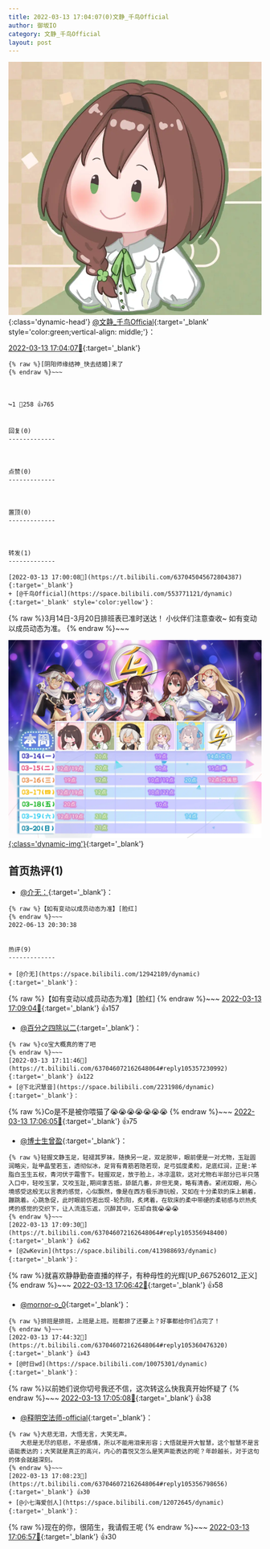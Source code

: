 ```yaml
---
title: 2022-03-13 17:04:07(0)文静_千鸟Official
author: 御坂IO
category: 文静_千鸟Official
layout: post
---
```


![img](/images/ac7482ed1b9a7f203dc68c0c4a77c488a27b108a.jpg){:class='dynamic-head'}
[@文静_千鸟Official](https://space.bilibili.com/667526012/dynamic){:target='_blank' style='color:green;vertical-align: middle;'}：

[2022-03-13 17:04:07🔗](https://t.bilibili.com/637046072162648064){:target='_blank'}

~~~
{% raw %}[阴阳师缘结神_快去结婚]来了
{% endraw %}~~~



↪️1 💬258 👍765


回复(0)
-------------



点赞(0)
-------------



置顶(0)
-------------



转发(1)
-------------

[2022-03-13 17:00:08🔗](https://t.bilibili.com/637045045672804387){:target='_blank'}
+ [@千鸟Official](https://space.bilibili.com/553771121/dynamic){:target='_blank' style='color:yellow'}：
~~~
{% raw %}3月14日-3月20日排班表已准时送达！
小伙伴们注意查收~
如有变动以成员动态为准。
{% endraw %}~~~


[![img](/images/680846384ef2a176e0821315560c47c7aa4fd62d.jpg){:class='dynamic-img'}](/images/680846384ef2a176e0821315560c47c7aa4fd62d.jpg){:target='_blank'}




首页热评(1)
-------------

+ [@介无：](https://space.bilibili.com/12942189/dynamic){:target='_blank'}：
~~~
{% raw %}【如有变动以成员动态为准】[脸红]
{% endraw %}~~~
2022-06-13 20:30:38


热评(9)
-------------

+ [@介无](https://space.bilibili.com/12942189/dynamic){:target='_blank'}：
~~~
{% raw %}【如有变动以成员动态为准】[脸红]
{% endraw %}~~~
[2022-03-13 17:09:04🔗](https://t.bilibili.com/637046072162648064#reply105356981792){:target='_blank'} 👍157
+ [@百分之四除以二](https://space.bilibili.com/35502951/dynamic){:target='_blank'}：
~~~
{% raw %}co宝大概真的寄了吧
{% endraw %}~~~
[2022-03-13 17:11:46🔗](https://t.bilibili.com/637046072162648064#reply105357230992){:target='_blank'} 👍122
+ [@下北沢慧音](https://space.bilibili.com/2231986/dynamic){:target='_blank'}：
~~~
{% raw %}Co是不是被你喂猫了😭😭😭😭😭😭😭
{% endraw %}~~~
[2022-03-13 17:06:05🔗](https://t.bilibili.com/637046072162648064#reply105356724320){:target='_blank'} 👍75
+ [@博士生曾盈](https://space.bilibili.com/13286092/dynamic){:target='_blank'}：
~~~
{% raw %}轻握文静玉足，轻褪其罗袜，随换另一足，双足脱毕，眼前便是一对尤物，玉趾圆润略尖，趾甲晶莹若玉，透彻似冰，足背有青筋若隐若现，足弓弧度柔和，足底红润，正是:羊脂白玉生五杈，青河伏于霜雪下。轻握双足，放于脸上，冰凉温软，这对尤物右半部分已半只落入口中，轻咬玉掌，又咬玉趾,期间拿舌抵，舔舐几番，非但无臭，略有清香。紧闭双眼，用心境感受这般无以言表的感觉，心似飘然，像是在西方极乐游玩般，又如在十分柔软的床上躺着，蹦跳着。心跳急促，此时眼前仿若出现-轮烈阳，炙烤着，在软床的柔中带硬的柔韧感与炽热炙烤的感觉的交织下，让人流连忘返，沉醉其中，忘却自我😭😭😭
{% endraw %}~~~
[2022-03-13 17:09:30🔗](https://t.bilibili.com/637046072162648064#reply105356948400){:target='_blank'} 👍62
+ [@2wKevin](https://space.bilibili.com/413988693/dynamic){:target='_blank'}：
~~~
{% raw %}就喜欢静静勤奋直播的样子，有种母性的光辉[UP_667526012_正义]
{% endraw %}~~~
[2022-03-13 17:06:42🔗](https://t.bilibili.com/637046072162648064#reply105356612896){:target='_blank'} 👍58
+ [@mornor-o_0](https://space.bilibili.com/22030560/dynamic){:target='_blank'}：
~~~
{% raw %}排班是排班，上班是上班。班都排了还要上？好事都给你们占完了！
{% endraw %}~~~
[2022-03-13 17:44:32🔗](https://t.bilibili.com/637046072162648064#reply105360476320){:target='_blank'} 👍43
+ [@时日wd](https://space.bilibili.com/10075301/dynamic){:target='_blank'}：
~~~
{% raw %}以前她们说你切号我还不信，这次转这么快我真开始怀疑了
{% endraw %}~~~
[2022-03-13 17:05:08🔗](https://t.bilibili.com/637046072162648064#reply105356478288){:target='_blank'} 👍38
+ [@释明空法师-official](https://space.bilibili.com/1847508009/dynamic){:target='_blank'}：
~~~
{% raw %}大悲无泪，大悟无言，大笑无声。
　　大悲是无尽的慈悲，不是感情，所以不能用泪来形容；大悟就是开大智慧，这个智慧不是言语能表达的；大笑就是真正的高兴，内心的喜悦又怎么是笑声能表达的呢？年龄越长，对于这句的体会就越深刻。
{% endraw %}~~~
[2022-03-13 17:08:23🔗](https://t.bilibili.com/637046072162648064#reply105356798656){:target='_blank'} 👍30
+ [@小七海爱创人](https://space.bilibili.com/12072645/dynamic){:target='_blank'}：
~~~
{% raw %}现在的你，很陌生，我请假王呢
{% endraw %}~~~
[2022-03-13 17:06:57🔗](https://t.bilibili.com/637046072162648064#reply105356752080){:target='_blank'} 👍30


